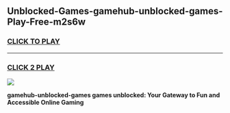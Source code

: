 
## Unblocked-Games-gamehub-unblocked-games-Play-Free-m2s6w
<h3>
<a href="https://premium76.site?title=gamehub-unblocked-games&ref=15A">CLICK TO PLAY</a></h3>
<hr>

<h3>
<a href="https://premium76.site?title=gamehub-unblocked-games&ref=15A">CLICK 2 PLAY</a>
  
</h3>

<a href="https://premium76.site?title=gamehub-unblocked-games&ref=15A"><img src="https://clearcache.store/games.png"></a>


**gamehub-unblocked-games games unblocked: Your Gateway to Fun and Accessible Online Gaming**
